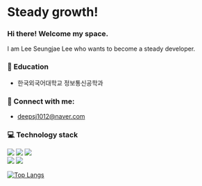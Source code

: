 # Steady growth!
### Hi there! Welcome my space.  
I am Lee Seungjae Lee who wants to become a steady developer.
### :school: Education
* 한국외국어대학교 정보통신공학과
  
### :loudspeaker: Connect with me:
- deepsj1012@naver.com

### :computer: Technology stack
<div align="left">
   <img src="https://img.shields.io/badge/Java-007396?style=flat&logo=Java&logoColor=white" />
   <img src="https://img.shields.io/badge/Spring Boot-6DB33F?style=flat&logo=Spring Boot&logoColor=white" />  
  <img src="https://img.shields.io/badge/MySQL-4479A1?style=flat&logo=mysql&logoColor=white" /><br/>
  <img src="https://img.shields.io/badge/Docker-2496ED?style=flat&logo=docker&logoColor=white" />
  <img src="https://img.shields.io/badge/git-F05032?style=flat&logo=git&logoColor=white"><br/>
</div>

﻿[![Top Langs](https://github-readme-stats.vercel.app/api/top-langs/?username=HUFSjlee&langs_count=5&layout=compact&theme=dark)](https://github.com/HUFSjlee/HUFSjlee)﻿

<!--
**vietj/vietj** is a ✨ _special_ ✨ repository because its `README.md` (this file) appears on your GitHub profile.
-->
